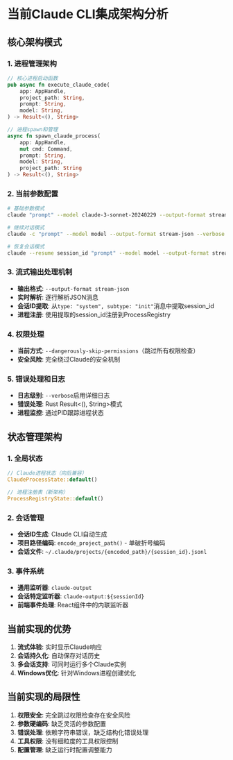 # 当前Claude CLI集成架构分析

## 核心架构模式

### 1. 进程管理架构
```rust
// 核心进程启动函数
pub async fn execute_claude_code(
    app: AppHandle,
    project_path: String,
    prompt: String,
    model: String,
) -> Result<(), String>

// 进程spawn和管理
async fn spawn_claude_process(
    app: AppHandle, 
    mut cmd: Command, 
    prompt: String, 
    model: String, 
    project_path: String
) -> Result<(), String>
```

### 2. 当前参数配置
```bash
# 基础参数模式
claude "prompt" --model claude-3-sonnet-20240229 --output-format stream-json --verbose --dangerously-skip-permissions

# 继续对话模式
claude -c "prompt" --model model --output-format stream-json --verbose --dangerously-skip-permissions

# 恢复会话模式  
claude --resume session_id "prompt" --model model --output-format stream-json --verbose --dangerously-skip-permissions
```

### 3. 流式输出处理机制
- **输出格式**: `--output-format stream-json` 
- **实时解析**: 逐行解析JSON消息
- **会话ID提取**: 从`type: "system", subtype: "init"`消息中提取session_id
- **进程注册**: 使用提取的session_id注册到ProcessRegistry

### 4. 权限处理
- **当前方式**: `--dangerously-skip-permissions`（跳过所有权限检查）
- **安全风险**: 完全绕过Claude的安全机制

### 5. 错误处理和日志
- **日志级别**: `--verbose`启用详细日志
- **错误处理**: Rust Result<(), String>模式
- **进程监控**: 通过PID跟踪进程状态

## 状态管理架构

### 1. 全局状态
```rust
// Claude进程状态（向后兼容）
ClaudeProcessState::default()

// 进程注册表（新架构）
ProcessRegistryState::default()
```

### 2. 会话管理
- **会话ID生成**: Claude CLI自动生成
- **项目路径编码**: `encode_project_path()` - 单破折号编码
- **会话文件**: `~/.claude/projects/{encoded_path}/{session_id}.jsonl`

### 3. 事件系统
- **通用监听器**: `claude-output`
- **会话特定监听器**: `claude-output:${sessionId}`
- **前端事件处理**: React组件中的内联监听器

## 当前实现的优势
1. **流式体验**: 实时显示Claude响应
2. **会话持久化**: 自动保存对话历史
3. **多会话支持**: 可同时运行多个Claude实例
4. **Windows优化**: 针对Windows进程创建优化

## 当前实现的局限性
1. **权限安全**: 完全跳过权限检查存在安全风险
2. **参数硬编码**: 缺乏灵活的参数配置
3. **错误处理**: 依赖字符串错误，缺乏结构化错误处理
4. **工具权限**: 没有细粒度的工具权限控制
5. **配置管理**: 缺乏运行时配置调整能力